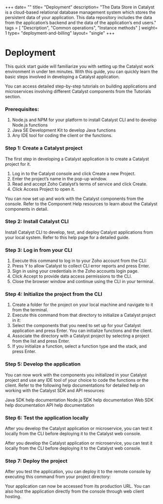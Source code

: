 +++
date= ""
title= "Deployment"
description= "The Data Store in Catalyst is a cloud-based relational database management system which stores the persistent data of your application. This data repository includes the data from the application’s backend and the data of the application’s end users."
tags = [ "Description", "Common operations", "Instance methods" ]
weight= 1
type= "deployment-and-billing"
layout= "single"
+++
# Deployment

This quick start guide will familiarize you with setting up the Catalyst work environment in under ten minutes. With this guide, you can quickly learn the basic steps involved in developing a Catalyst application.

You can access detailed step-by-step tutorials on building applications and microservices involving different Catalyst components from the Tutorials section.

### Prerequisites:

1. Node.js and NPM for your platform to install Catalyst CLI and to develop Node.js functions 
2. Java SE Development Kit to develop Java functions 
3. Any IDE tool for coding the client or the functions.

### Step 1: Create a Catalyst project

The first step in developing a Catalyst application is to create a Catalyst project for it.

1. Log in to the Catalyst console and click Create a new Project. 
2. Enter the project’s name in the pop-up window. 
3. Read and accept Zoho Catalyst’s terms of service and click Create. 
4. Click Access Project to open it.

You can now set up and work with the Catalyst components from the console. Refer to the Component Help resources to learn about the Catalyst components in detail.

### Step 2: Install Catalyst CLI

Install Catalyst CLI to develop, test, and deploy Catalyst applications from your local system. Refer to this help page for a detailed guide.

### Step 3: Log in from your CLI

1. Execute this command to log in to your Zoho account from the CLI:
2. Press Y to allow Catalyst to collect CLI error reports and press Enter. 
3. Sign in using your credentials in the Zoho accounts login page. 
4. Click Accept to provide data access permissions to the CLI. 
5. Close the browser window and continue using the CLI in your terminal.

### Step 4: Initialize the project from the CLI

1. Create a folder for the project on your local machine and navigate to it from the terminal. 
2. Execute this command from that directory to initialize a Catalyst project in it:
3. Select the components that you need to set up for your Catalyst application and press Enter. You can initialize functions and the client.
4. Associate the directory with a Catalyst project by selecting a project from the list and press Enter. 
5. If you initialize a function, select a function type and the stack, and press Enter.

### Step 5: Develop the application

You can now work with the components you initialized in your Catalyst project and use any IDE tool of your choice to code the functions or the client. Refer to the following help documentations for detailed help on working with the Catalyst SDK and API resources:

 Java SDK help documentation 
 Node.js SDK help documentation 
 Web SDK help documentation 
 API help documentation

### Step 6: Test the application locally

After you develop the Catalyst application or microservice, you can test it locally from the CLI before deploying it to the Catalyst web console.

After you develop the Catalyst application or microservice, you can test it locally from the CLI before deploying it to the Catalyst web console.

### Step 7: Deploy the project

After you test the application, you can deploy it to the remote console by executing this command from your project directory:

Your application can now be accessed from its production URL. You can also host the application directly from the console through web client hosting.